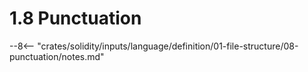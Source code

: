 <!-- This file is generated automatically by infrastructure scripts. Please don't edit by hand. -->

# 1.8 Punctuation

--8<-- "crates/solidity/inputs/language/definition/01-file-structure/08-punctuation/notes.md"
